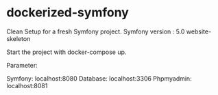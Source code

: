 # dockerized-symfony

Clean Setup for a fresh Symfony project.
Symfony version : 5.0 website-skeleton

Start the project with docker-compose up.

Parameter: 

Symfony: localhost:8080
Database: localhost:3306
Phpmyadmin: localhost:8081
